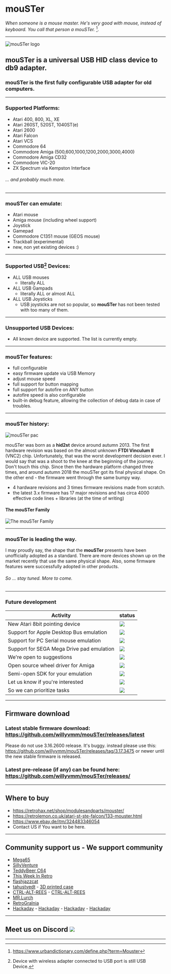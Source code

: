 # mouSTer

*When someone is a mouse master. He's very good with mouse, instead of keyboard.
You call that person a mouSTer.* [^1].

***
![mouSTer logo](/assets/images/mouSTer-logo.svg)
## mouSTer is a universal USB HID class device to db9 adapter.
### mouSTer is the first fully configurable USB adapter for old computers.
***
### Supported Platforms:

- Atari 400, 800, XL, XE
- Atari 260ST, 520ST, 1040ST(e) 
- Atari 2600
- Atari Falcon
- Atari VCS
- Commodore 64 
- Commodore Amiga (500,600,1000,1200,2000,3000,4000)
- Commodore Amiga CD32
- Commodore VIC-20
- ZX Spectrum via Kempston Interface

 ###### ... and probably much more.
 ***

### mouSTer can emulate:

- Atari mouse 
- Amiga mouse (including wheel support)
- Joystick
- Gamepad
- Commodore C1351 mouse (GEOS mouse)
- Trackball (experimental)
- new, non yet existing devices :)
***
### Supported USB[^2] Devices:

- ALL USB mouses
    - literally ALL
- ALL USB Gampads
    - literally ALL or almost ALL
- ALL USB Joysticks
    - USB joysticks are not so popular, so **mouSTer** has not been tested with too many of them.
***
### Unsupported USB Devices:

- All known device are supported. The list is currently empty.
***
### mouSTer features:

- full configurable
- easy firmware update via USB Memory
- adjust mouse speed
- full support for button mapping
- full support for autofire on ANY button
- autofire speed is also configurable
- built-in debug feature, allowing the collection of debug data in case of troubles.
***
### mouSTer history:

![mouSTer pac](/assets/images/mouSTer_pac.jpg)

mouSTer was born as a **hid2st** device around autumn 2013. The first hardware revision was based on the almost unknown **FTDI Vinculum II** (VNC2) chip. Unfortunately, that was the worst development decision ever. I would say that was a shoot to the knee at the beginning of the journey. Don't touch this chip.
Since then the hardware platform changed three times, and around autumn 2018 the mouSTer got its final physical shape. On the other end - the firmware went through the same bumpy way. 
- 4 hardware revisions and 3 times firmware revisions made from scratch.
- the latest 3.x firmware has 17 major revisions and has circa 4000 effective code lines + libraries (at the time of writing)

#### The mouSTer Family

![The mouSTer Family](/assets/images/mouSTer_family.jpg)

***
### mouSTer is leading the way.

I may proudly say, the shape that the **mouSTer** presents have been unofficially adopted as a standard.
There are more devices shown up on the market recently that use the same physical shape. Also, some firmware features were successfully adopted in other products.
###### So ... stay tuned. More to come.
***

### Future development

| Activity | status |
| --- | ---| 
| New Atari 8bit pointing device | ![](https://geps.dev/progress/95) |    
| Support for Apple Desktop Bus emulation |  ![](https://geps.dev/progress/25) |
| Support for PC Serial mouse emulation | ![](https://geps.dev/progress/37) |
| Support for SEGA Mega Drive pad emulation | ![](https://geps.dev/progress/10) |
| We're open to suggestions | ![](https://geps.dev/progress/999) |
| Open source wheel driver for Amiga | ![](https://geps.dev/progress/34) |
| Semi-open SDK for your emulation | ![](https://geps.dev/progress/1) | 
| Let us know if you're interested | ![](https://geps.dev/progress/100) |
| So we can prioritize tasks| ![](https://geps.dev/progress/70) |

***

## Firmware download
### Latest stable firmware download: https://github.com/willyvmm/mouSTer/releases/latest
Please do not use 3.16.2600 release. It's buggy. instead please use this: https://github.com/willyvmm/mouSTer/releases/tag/3.17.3475 or newer until the new stable firmware is released.
### Latest pre-release (if any) can be found here: https://github.com/willyvmm/mouSTer/releases/

***

## Where to buy

* https://retrohax.net/shop/modulesandparts/mouster/
* https://retrolemon.co.uk/atari-st-ste-falcon/133-mouster.html
* https://www.ebay.de/itm/324483346054
* Contact US if You want to be here.

***

## Community support us - We support community
* [Mega65](https://mega65.org/)
* [SillyVenture](https://www.sillyventure.eu/)
* [TeddyBeer C64](http://teddybeer.party)
* [This Week In Retro](https://open.spotify.com/episode/3X6t5OdsUFIq29dhtJoK28)
* [flashjazzcat](https://www.youtube.com/watch?v=1FINefdkQls)
* [tahustvedt](https://cults3d.com/en/users/tahustvedt/creations) - [3D printed case](https://retrohax.net/wp-content/uploads/2021/03/Mouster-case.zip)
* [CTRL-ALT-REES](https://www.youtube.com/watch?v=DwwULPDCpWE) - [CTRL-ALT-REES](https://www.youtube.com/watch?v=xk1SMQ9HkBY)
* [MR.Lurch](https://www.youtube.com/watch?v=YkYoK3WywfU)
* [RetroGralnia](https://www.youtube.com/watch?v=TnNj3VBJfCA)
* [Hackaday](https://hackaday.com/2020/07/14/modern-mice-on-old-computers/) - [Hackaday](https://hackaday.com/2021/01/22/mouster-brings-usb-to-retro-computers/) - [Hackaday](https://hackaday.com/2021/08/09/this-old-mouse-building-a-usb-adapter-for-a-vintage-depraz-mouse/) - [Hackaday](https://hackaday.com/2023/02/16/the-mouster-adapter-now-has-amiga-scroll-support/)
***
## Meet us on Discord [![](https://dcbadge.vercel.app/api/server/UcGMrMgv7V)](https://discord.gg/UcGMrMgv7V)
***
[^1]: https://www.urbandictionary.com/define.php?term=Mouster
[^2]: Device with wireless adapter connected to USB port is still USB Device. 
